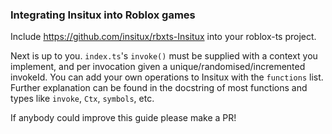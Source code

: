 ### Integrating Insitux into Roblox games

Include https://github.com/insitux/rbxts-Insitux into your roblox-ts project.

Next is up to you. `index.ts`'s `invoke()` must be supplied with a context you implement, and per invocation given a unique/randomised/incremented invokeId. You can add your own operations to Insitux with the `functions` list.  
Further explanation can be found in the docstring of most functions and types like `invoke`, `Ctx`, `symbols`, etc.

If anybody could improve this guide please make a PR!
